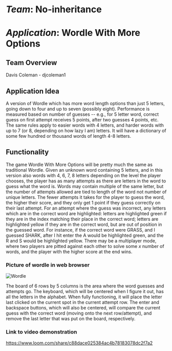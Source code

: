 # *Team*: No-inheritance
# *Application*: Wordle With More Options

## **Team Overview**
Davis Coleman - djcoleman1

## **Application Idea**

A version of Wordle which has more word length options than just 5 letters, going down to four and up to seven (possibly eight). Performance is measured based on number of guesses -- e.g., for 5 letter word, correct guess on first attempt receives 5 points, after two guesses 4 points, etc. The same rules apply to easier words with 4 letters, and harder words with up to 7 (or 8, depending on how lazy I am) letters. It will have a dictionary of some few hundred or thousand words of length 4-8 letters.

## **Functionality**

The game Wordle With More Options will be pretty much the same as traditional Wordle. Given an unknown word containing 5 letters, and in this version also words with 4, 6, 7, 8 letters depending on the level the player chooses, the player has as many attempts as there are letters in the word to guess what the word is. Words may contain multiple of the same letter, but the number of attempts allowed are tied to length of the word not number of unique letters. The fewer attempts it takes for the player to guess the word, the higher their score, and they only get 1 point if they guess correctly on their last attempt. For an attempt where the guess was incorrect, any letters which are in the correct word are highlighted: letters are highlighted green if they are in the index matching their place in the correct word; letters are highlighted yellow if they are in the correct word, but are out of position in the guessed word. For instance, if the correct word were GRASS, and I guessed SHARK, after I hit enter the A would be highlighted green, and the R and S would be highlighted yellow. There may be a multiplayer mode, where two players are pitted against each other to solve some *x* number of words, and the player with the higher score at the end wins.

### Picture of wordle in web browser
![Wordle](./Wordle-Screenshot.png)

The board of 6 rows by 5 columns is the area where the word guesses and attempts go. The keyboard, which will be centered when I figure it out, has all the letters in the alphabet. When fully functioning, it will place the letter last clicked on the current spot in the current attempt row. The enter and backspace buttons, which will also be centered, will compare the current guess with the correct word (moving onto the next row/attempt), and remove the last letter that was put on the board, respectively.



### **Link to video demonstration**
https://www.loom.com/share/c88dace025384ac4b78183078dc2f7a2